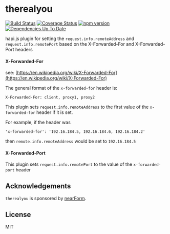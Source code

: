 # therealyou

[![Build Status](https://travis-ci.org/briandela/therealyou.svg?branch=master)](https://travis-ci.org/briandela/therealyou) [![Coverage Status](https://coveralls.io/repos/briandela/therealyou/badge.svg?branch=master&service=github)](https://coveralls.io/github/briandela/therealyou?branch=master) [![npm version](https://badge.fury.io/js/therealyou.svg)](http://badge.fury.io/js/therealyou) [![Dependencies Up To Date](https://david-dm.org/briandela/therealyou.svg?style=flat)](https://david-dm.org/briandela/therealyou)

hapi.js plugin for setting the `request.info.remoteAddress` and `request.info.remotePort` based on the X-Forwarded-For and X-Forwarded-Port headers

#### X-Forwarded-For ####

see: [https://en.wikipedia.org/wiki/X-Forwarded-For](https://en.wikipedia.org/wiki/X-Forwarded-For)

The general format of the `x-forwarded-for` header is:

```
X-Forwarded-For: client, proxy1, proxy2
```

This plugin sets `request.info.remoteAddress` to the first value of the `x-forwarded-for` header if it is set.

For example, if the header was

```
'x-forwarded-for': '192.16.184.5, 192.16.184.6, 192.16.184.2'
```

then `remote.info.remoteAddress` would be set to `192.16.184.5`

#### X-Forwarded-Port ####

This plugin sets `request.info.remotePort` to the value of the `x-forwarded-port` header

## Acknowledgements

`therealyou` is sponsored by [nearForm](http://nearform.com).

## License

MIT
